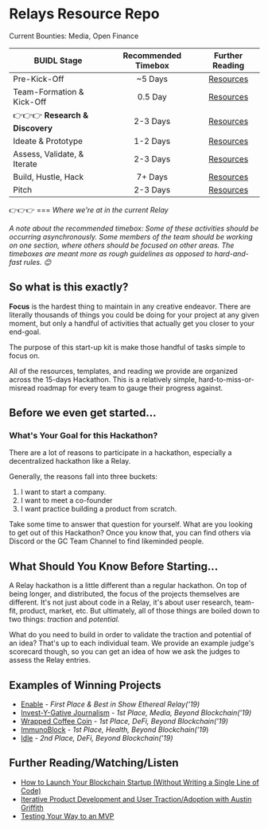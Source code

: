 # Relays Resource Repo

Current Bounties: Media, Open Finance

| BUIDL Stage |  Recommended Timebox | Further Reading  |
| ---- | :-------------:| :-----:|
| Pre-Kick-Off | ~5 Days | [Resources](https://github.com/ConsenSys/Relays-Resources/tree/master/00%20-%20Kick-Off%20%2B%20Team%20Building) |
| Team-Formation & Kick-Off  | 0.5 Day |  [Resources](https://github.com/ConsenSys/Relays-Resources/tree/master/00%20-%20Kick-Off%20%2B%20Team%20Building) |
| 👉👉👉 **Research & Discovery** | 2-3 Days | [Resources](https://github.com/ConsenSys/Relays-Resources/tree/master/01%20-%20Research%20%26%20Discovery) |
|Ideate & Prototype | 1-2 Days |  [Resources](https://github.com/ConsenSys/Relays-Resources/tree/master/02%20-%20Ideate%20%2B%20Prototype) |
| Assess, Validate, & Iterate | 2-3 Days | [Resources](https://github.com/ConsenSys/Relays-Resources/tree/master/03%20-%20Evaluate%20%2B%20Iterate) |
| Build, Hustle, Hack | 7+ Days |  [Resources](https://github.com/ConsenSys/Relays-Resources/tree/master/04%20-%20Build) |
| Pitch | 2-3 Days |  [Resources](https://github.com/ConsenSys/Relays-Resources/tree/master/05%20-%20Pitch) |

👉👉👉 === *Where we're at in the current Relay*

*A note about the recommended timebox: Some of these activities should be occurring asynchronously. Some members of the team should be working on one section, where others should be focused on other areas. The timeboxes are meant more as rough guidelines as opposed to hard-and-fast rules. 😊*

## So what is this exactly?
**Focus** is the hardest thing to maintain in any creative endeavor. There are literally thousands of things you could be doing for your project at any given moment, but only a handful of activities that actually get you closer to your end-goal.

The purpose of this start-up kit is make those handful of tasks simple to focus on.

All of the resources, templates, and reading we provide are organized across the 15-days Hackathon. This is a relatively simple, hard-to-miss-or-misread roadmap for every team to gauge their progress against.


## Before we even get started...

### What's Your Goal for this Hackathon?
There are a lot of reasons to participate in a hackathon, especially a decentralized hackathon like a Relay.

Generally, the reasons fall into three buckets:

1. I want to start a company.
2. I want to meet a co-founder
3. I want practice building a product from scratch.

Take some time to answer that question for yourself. What are you looking to get out of this Hackathon? Once you know that, you can find others via Discord or the GC Team Channel to find likeminded people.


## What Should You Know Before Starting...

A Relay hackathon is a little different than a regular hackathon. On top of being longer, and distributed, the focus of the projects themselves are different. It's not just about code in a Relay, it's about user research, team-fit, product, market, etc. But ultimately, all of those things are boiled down to two things: *traction* and *potential.*

What do you need to build in order to validate the traction and potential of an idea? That's up to each individual team. We provide an example judge's scorecard though, so you can get an idea of how we ask the judges to assess the Relay entries.


## Examples of Winning Projects
* [Enable](https://github.com/katiejohnson/Labs_Relay/tree/master/double-opt-in-credit/enable) - *First Place & Best in Show Ethereal Relay('19)*
* [Invest-Y-Gative Journalism](https://github.com/ConsenSys/Beyond-Blockchain-Relay/tree/master/Media/Invest-y-gative-journalism) - *1st Place, Media, Beyond Blockchain('19)*
* [Wrapped Coffee Coin](https://github.com/ConsenSys/Beyond-Blockchain-Relay/tree/master/DeFi/wrapped-coffee-coin) - *1st Place, DeFi, Beyond Blockchain('19)*
* [ImmunoBlock](https://github.com/ConsenSys/Beyond-Blockchain-Relay/tree/master/Medical/ImmunoBlock) - *1st Place, Health, Beyond Blockchain('19*)
* [Idle](https://github.com/ConsenSys/Beyond-Blockchain-Relay/tree/master/DeFi/Idle) - *2nd Place, DeFi, Beyond Blockchain('19)*


## Further Reading/Watching/Listen
* [How to Launch Your Blockchain Startup (Without Writing a Single Line of Code)](https://media.consensys.net/how-to-launch-your-blockchain-startup-without-writing-a-single-line-of-code-9c6970b0e43d)
* [Iterative Product Development and User Traction/Adoption with Austin Griffith](http://idle.finance)
* [Testing Your Way to an MVP](https://www.youtube.com/watch?v=S-xeSxHuRVg)
